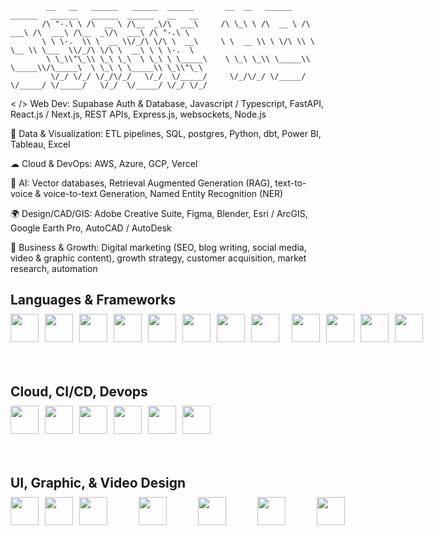 ```
        __   __   ______   ______  ______       __  __   ______   ______   ______   ______  ______   __   __    
       /\ "-.\ \ /\  __ \ /\__  _\/\  ___\     /\ \_\ \ /\  __ \ /\  ___\ /\  ___\ /\__  _\/\  ___\ /\ "-.\ \   
       \ \ \-.  \\ \  __ \\/_/\ \/\ \  __\     \ \  __ \\ \ \/\ \\ \ \__ \\ \___  \\/_/\ \/\ \  __\ \ \ \-.  \  
        \ \_\\"\_\\ \_\ \_\  \ \_\ \ \_____\    \ \_\ \_\\ \_____\\ \_____\\/\_____\  \ \_\ \ \_____\\ \_\\"\_\ 
         \/_/ \/_/ \/_/\/_/   \/_/  \/_____/     \/_/\/_/ \/_____/ \/_____/ \/_____/   \/_/  \/_____/ \/_/ \/_/                                                                                                                                 
```            
< /> Web Dev: Supabase Auth & Database, Javascript / Typescript, FastAPI, React.js / Next.js, REST APIs, Express.js, websockets, Node.js 
<br/>

🔹 Data & Visualization: ETL pipelines, SQL, postgres, Python, dbt, Power BI, Tableau, Excel
<br/>

☁ Cloud & DevOps: AWS, Azure, GCP, Vercel
<br/>

🤖 AI: Vector databases, Retrieval Augmented Generation (RAG), text-to-voice & voice-to-text Generation, Named Entity Recognition (NER)
<br/>

🌍 Design/CAD/GIS: Adobe Creative Suite, Figma, Blender, Esri / ArcGIS, Google Earth Pro, AutoCAD / AutoDesk
<br/>

💼 Business & Growth: Digital marketing (SEO, blog writing, social media, video & graphic content), growth strategy, customer acquisition, market research, automation
<br/>

<div style="margin-bottom: 20px;" >
  <h2 style="margin-bottom: 10px;">Languages & Frameworks</h2>
  <div style="display: flex;> 
    <img style="padding-right: 10px; display: inline-block; width: 45px;" src="https://cdn.jsdelivr.net/gh/devicons/devicon@latest/icons/javascript/javascript-original.svg" /> 
    <img style="padding-right: 10px; display: inline-block; width: 45px;" src="https://cdn.jsdelivr.net/gh/devicons/devicon@latest/icons/typescript/typescript-original.svg" />       
    <img style="padding-right: 10px; display: inline-block; width: 45px;" src="https://cdn.jsdelivr.net/gh/devicons/devicon@latest/icons/supabase/supabase-original.svg" />  
    <img style="padding-right: 10px; display: inline-block; width: 45px;" src="https://cdn.jsdelivr.net/gh/devicons/devicon@latest/icons/fastapi/fastapi-original.svg" />
    <img style="padding-right: 10px; display: inline-block; width: 45px;" src="https://cdn.jsdelivr.net/gh/devicons/devicon@latest/icons/python/python-original-wordmark.svg" />      
    <img style="padding-right: 10px; display: inline-block; width: 45px;" src="https://cdn.jsdelivr.net/gh/devicons/devicon@latest/icons/nextjs/nextjs-original.svg" />        
    <img style="padding-right: 10px; display: inline-block; width: 45px;" src="https://cdn.jsdelivr.net/gh/devicons/devicon@latest/icons/nodejs/nodejs-original-wordmark.svg" />        
    <img style="padding-right: 10px; display: inline-block; width: 45px;" src="https://cdn.jsdelivr.net/gh/devicons/devicon@latest/icons/react/react-original-wordmark.svg" />
    <img style="padding-right: 10px; display: inline-block; margin-right: 10px; width: 45px;" src="https://cdn.jsdelivr.net/gh/devicons/devicon@latest/icons/html5/html5-original.svg" />
    <img style="display: inline-block; margin-right: 10px; width: 45px;" src="https://cdn.jsdelivr.net/gh/devicons/devicon@latest/icons/tailwindcss/tailwindcss-original.svg" />
    <img style="padding-right: 10px; display: inline-block; width: 45px;" src="https://cdn.jsdelivr.net/gh/devicons/devicon@latest/icons/css3/css3-original-wordmark.svg" />
    <img style="padding-right: 10px; display: inline-block; width: 45px;" src="https://cdn.jsdelivr.net/gh/devicons/devicon@latest/icons/postgresql/postgresql-plain-wordmark.svg" />
    <img style="padding-right: 10px; display: inline-block; width: 45px;" src="https://cdn.jsdelivr.net/gh/devicons/devicon@latest/icons/nestjs/nestjs-original.svg" />
  </div>
</div>

<br/>

<div style="margin-bottom: 20px;" >
  <h2 style="margin-bottom: 10px;">Cloud, CI/CD, Devops</h2>
  <div style="display: flex;"> 
        <img style="padding-right: 10px; width: 45px;" src="https://cdn.jsdelivr.net/gh/devicons/devicon@latest/icons/docker/docker-plain-wordmark.svg" />
        <img style="padding-right: 10px; display: inline-block; width: 45px;" src="https://cdn.jsdelivr.net/gh/devicons/devicon@latest/icons/amazonwebservices/amazonwebservices-plain-wordmark.svg" />
        <img style="padding-right: 10px; display: inline-block; width: 45px;" src="https://cdn.jsdelivr.net/gh/devicons/devicon@latest/icons/azuredevops/azuredevops-original.svg" />
        <img style="padding-right: 10px; display: inline-block; width: 45px;" src="https://cdn.jsdelivr.net/gh/devicons/devicon@latest/icons/npm/npm-original-wordmark.svg" />
        <img style="padding-right: 10px; display: inline-block; width: 45px;" src="https://cdn.jsdelivr.net/gh/devicons/devicon@latest/icons/githubactions/githubactions-original.svg" />
        <img style="padding-right: 10px; display: inline-block; width: 45px;" src="https://cdn.jsdelivr.net/gh/devicons/devicon@latest/icons/googlecloud/googlecloud-original.svg" />
  </div>
</div>

<br/>

<div style="margin-bottom: 20px;" >
  <h2 style="margin-bottom: 10px;">UI, Graphic, & Video Design</h2>
  <div style="display: flex;"> 
    <img style="padding-right: 10px; width: 45px;" src="https://cdn.jsdelivr.net/gh/devicons/devicon@latest/icons/figma/figma-original.svg" /> 
    <img style="padding-right: 10px; width: 45px;" src="https://cdn.jsdelivr.net/gh/devicons/devicon@latest/icons/flutter/flutter-original.svg" />
    <img style=" margin-right: 50px; width: 45px;" src="https://cdn.jsdelivr.net/gh/devicons/devicon@latest/icons/illustrator/illustrator-plain.svg" />       
    <img style=" margin-right: 50px; width: 45px;" src="https://cdn.jsdelivr.net/gh/devicons/devicon@latest/icons/premierepro/premierepro-original.svg" />     
    <img style=" margin-right: 50px; width: 45px;" src="https://cdn.jsdelivr.net/gh/devicons/devicon@latest/icons/photoshop/photoshop-original.svg" />  
    <img style=" margin-right: 50px; width: 45px;" src="https://cdn.jsdelivr.net/gh/devicons/devicon@latest/icons/aftereffects/aftereffects-original.svg" />
    <img style=" margin-right: 50px; width: 45px;" src="https://cdn.jsdelivr.net/gh/devicons/devicon@latest/icons/blender/blender-original.svg" /> 
  </div>
</div>

<br/>



          
          
          
          
          
          

